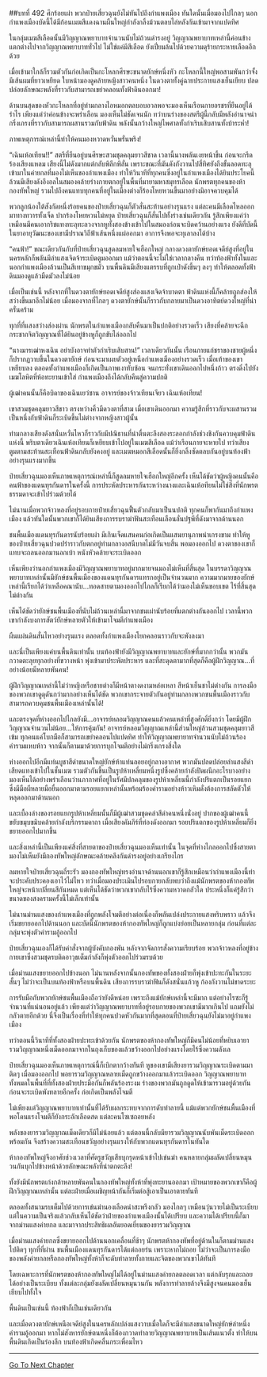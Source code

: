 ##บทที่ 492  ศึกร้อยเผ่า
พวกป๋ายเสี่ยวฉุนยังไม่ทันไปถึงกำแพงเมือง ทันใดนั้นเมื่อมองไปไกลๆ นอกกำแพงเมืองบัดนี้ได้มีก้อนเมฆสีแดงฉานผืนใหญ่กำลังกลิ้งม้วนตลบไล่หลังกันเข้ามาจากแปดทิศ

ในกลุ่มเมฆสีเลือดนั้นมีวิญญาณพยาบาทจำนวนนับไม่ถ้วนดำรงอยู่ วิญญาณพยาบาทเหล่านี้ค่อนข้างแตกต่างไปจากวิญญาณพยาบาททั่วไป ไม่ใช่แค่มีสีเลือด ยังเปี่ยมล้นไปด้วยความดุร้ายกระหายเลือดอีกด้วย

เมื่อเข้ามาใกล้ก็รวมตัวกันก่อเกิดเป็นกะโหลกศีรษะขนาดยักษ์หนึ่งหัว กะโหลกนี้ใหญ่พอสามพันกว่าจั้ง มีเส้นผมที่ยาวเหยียด ใบหน้ามองดูคล้ายหญิงสาวคนหนึ่ง ในดวงตาทั้งคู่ฉายประกายแสงเย็นเยียบ ปลดปล่อยลักษณะพลังที่ราวกับสามารถเขย่าคลอนทั้งฟ้าดินออกมา!

ด้านบนสุดของหัวกะโหลกที่อยู่ท่ามกลางไอหมอกตลบอบอวลพอจะมองเห็นเรือนกายอรชรที่ยืนอยู่ได้รำไร เพียงแต่ว่าค่อนข้างจะพร่าเลือน มองเห็นไม่ชัดเจนนัก ทว่าบนร่างของสตรีผู้นี้กลับมีพลังอำนาจน่ากริ่งเกรงที่ราวกับสามารถผสานรวมกับฟ้าดิน พลังนั้นกว้างใหญ่ไพศาลทั้งกำเริบเสิบสานทั้งบ้าระห่ำ!

ภาพเหตุการณ์เหล่านี้ทำให้คนมองหวาดหวั่นพรั่นพรึง!

“เฉินเห้อเทียน!!” สตรีที่ยืนอยู่บนศีรษะสวมชุดคลุมยาวสีชาด เวลานี้นางพลันเงยหน้าขึ้น ก่อนจะกรีดร้องเสียงแหลม เสียงนี้ไม่ดังมากแต่กลับพิลึกพิลั่น เพราะขณะที่มันดังกังวานไปสี่ทิศยังถึงขั้นลอดทะลุเข้ามาในค่ายกลที่มองไม่เห็นของกำแพงเมือง ทำให้วินาทีที่ทุกคนซึ่งอยู่ในกำแพงเมืองได้ยินประโยคนี้ล้วนมีเสียงดังอึงอลในสมองคล้ายร่างกายตกอยู่ในพื้นที่มายามหาสมุทรเลือด นักพรตทุกคนของห้ากองทัพใหญ่ รวมไปถึงคนแทบทุกคนที่อยู่ในเมืองต่างก็ร้องโหยหวนขึ้นมาอย่างมิอาจควบคุมได้

พวกลูกน้องใต้สังกัดหนึ่งร้อยคนของป๋ายเสี่ยวฉุนก็ตัวสั่นสะท้านอย่างรุนแรง แต่ละคนมีเลือดไหลออกมาทางทวารทั้งเจ็ด ปากร้องโหยหวนไม่หยุด ป๋ายเสี่ยวฉุนก็สั่นไปทั้งร่างเช่นเดียวกัน รู้สึกเพียงแค่ว่าเหมือนมีคนเอากริชแทงทะลุทะลวงจากหูทั้งสองข้างเข้าไปในสมองก่อนจะบิดคว้านอย่างแรง ยังดีที่บัดนี้ในยาอายุวัฒนะของเขามีปราณวิถีฟ้าเส้นหนึ่งแผ่ออกมา อาการจึงพอจะทุเลาลงได้บ้าง

“คนฟ้า!” ขณะเดียวกันกับที่ป๋ายเสี่ยวฉุนสูดลมหายใจเฮือกใหญ่ กลางดวงตายักษ์ยอดเจดีย์สูงที่อยู่ในนครหลักก็พลันมีลำแสงเจิดจ้าระเบิดตูมออกมา แม้ว่าตอนนี้จะไม่ใช่เวลากลางคืน ทว่าท้องฟ้าทั้งในและนอกกำแพงเมืองล้วนเป็นสีเทาขมุกขมัว บนพื้นดินมีเสียงแตรรบที่ถูกเป่าดังขึ้นๆ ลงๆ ทำให้ตลอดทั้งฟ้าดินมองดูแล้วมืดมัวลงไม่น้อย

เมื่อเป็นเช่นนี้ หลังจากที่ในดวงตายักษ์ยอดเจดีย์สูงส่องแสงเจิดจ้าบาดตา ฟ้าดินแห่งนี้ก็คล้ายถูกส่องให้สว่างขึ้นมาอีกไม่น้อย เมื่อมองจากที่ไกลๆ ดวงตายักษ์นั้นก็ราวกับกลายมาเป็นดวงอาทิตย์ดวงใหญ่ที่น่าครั่นคร้าม

ทุกที่ที่แสงสว่างส่องผ่าน นักพรตในกำแพงเมืองกลับคืนมาเป็นปกติอย่างรวดเร็ว เสียงที่คล้ายจะฉีกกระชากจิตวิญญาณที่ได้ยินอยู่ข้างหูก็ถูกขับไล่ออกไป

“นางมารเฒ่าหงเฉิน อย่าบังอาจทำตัวกำเริบเสิบสาน!” เวลาเดียวกันนั้น เรือนกายแก่ชราของชายผู้หนึ่งก็ปรากฏวาบขึ้นในดวงตายักษ์ ก่อนจะมาเผยตัวอยู่เหนือกำแพงเมืองอย่างรวดเร็ว เมื่อเท้าของเขาเหยียบลง ตลอดทั้งกำแพงเมืองก็เกิดเป็นภาพเงาทับซ้อน จนกระทั่งเขาเดินออกไปหนึ่งก้าว ตรงดิ่งไปยังเมฆโลหิตที่ห้อทะยานเข้าใส่ กำแพงเมืองถึงได้กลับคืนสู่ความปกติ

ผู้เฒ่าคนนั้นก็คือบิดาของเฉินเยว่ซาน อาจารย์ของจ้าวเทียนเจียว เฉินเห้อเทียน!

เขาสวมชุดคลุมยาวสีขาว ตรงหว่างคิ้วมีดวงตาที่สาม เมื่อเขาเดินออกมา ความรู้สึกที่ราวกับจะผสานรวมเป็นหนึ่งกับฟ้าดินก็ระเบิดขึ้นไม่ต่างจากหญิงสาวผู้นั้น

ท่ามกลางเสียงดังสนั่นหวั่นไหวก็ราวกับมีปณิธานที่น่าตื่นตะลึงสองระลอกกำลังช่วงชิงกันควบคุมฟ้าดินแห่งนี้ พริบตาเดียวเฉินเห้อเทียนก็เหยียบเข้าไปอยู่ในเมฆสีเลือด แม้ว่าเรือนกายจะหายไป ทว่าเสียงตูมตามสะท้านสะเทือนฟ้าดินกลับยังคงอยู่ และเมฆหมอกสีเลือดนั้นก็ยิ่งกลิ้งซัดตลบกันอยู่บนท้องฟ้าอย่างรุนแรงมากขึ้น

ป๋ายเสี่ยวฉุนมองเห็นภาพเหตุการณ์เหล่านี้ก็สูดลมหายใจเฮือกใหญ่อีกครั้ง เห็นได้ชัดว่าผู้หญิงคนนั้นคือคนฟ้าของแดนทุรกันดารในครั้งนี้ การประหัตประหารกันระหว่างนางและเฉินเห้อทียนไม่ใช่สิ่งที่นักพรตธรรมดาจะเข้าไปร่วมด้วยได้

ไม่นานเมื่อพวกจ้าวหลงที่อยู่รอบกายป๋ายเสี่ยวฉุนฟื้นตัวกลับมาเป็นนปกติ ทุกคนก็พากันมาถึงกำแพงเมือง แล้วทันใดนั้นพวกเขาก็ได้ยินเสียงการรบราฆ่าฟันสะเทือนเลือนลั่นปฐพีที่ดังมาจากด้านนอก

ชนพื้นเมืองแดนทุรกันดารนับร้อยเผ่า มีเกินเจ็ดแสนคนก่อเกิดเป็นแสนยานุภาพน่าเกรงขาม ทำให้หูของป๋ายเสี่ยวฉุนปวดปร่าราวกับตกอยู่ท่ามกลางอสนีบาตไม่มีวันจบสิ้น พอมองออกไป ดวงตาของเขาก็แทบจะถลนออกมานอกเบ้า หนังหัวคล้ายจะระเบิดออก

เห็นเพียงว่านอกกำแพงเมืองมีวิญญาณพยาบาทอยู่มากมายจนมองไม่เห็นที่สิ้นสุด ในบรรดาวิญญาณพยาบาทเหล่านั้นมียักษ์ชนพื้นเมืองของแดนทุรกันดารแทรกอยู่เป็นจำนวนมาก ความมากมายของยักษ์เหล่านี้เรียกได้ว่าเหลือคณานับ...ทอดสายตามองออกไปไกลก็เรียกได้ว่ามองไม่เห็นขอบเขต ไร้ที่สิ้นสุดไม่ต่างกัน

เห็นได้ชัดว่ายักษ์ชนพื้นเมืองที่นับไม่ถ้วนเหล่านี้มาจากชนเผ่านับร้อยที่แตกต่างกันออกไป เวลานี้พวกเขากำลังบงการสัตว์ยักษ์หลายตัวให้เข้ามาโจมตีกำแพงเมือง

ผืนแผ่นดินสั่นไหวอย่างรุนแรง ตลอดทั้งกำแพงเมืองโยกคลอนราวกับจะพังลงมา

และนี่เป็นเพียงแค่บนพื้นดินเท่านั้น บนท้องฟ้ายังมีวิญญาณพยาบาทและยักษ์ที่มากกว่านั้น พวกมันกวาดตะลุยทุกอย่างที่ขวางหน้า พุ่งเข้ามาประหัตประหาร และที่สะดุดตามากที่สุดก็คือผู้ฝึกวิญญาณ...ที่อย่างน้อยมีหลายพันคน!

ผู้ฝึกวิญญาณเหล่านี้ไม่ว่าหญิงหรือชายต่างก็มีหน้าตางดงามหล่อเหลา สีหน้าเย็นชาไม่ต่างกัน การลงมือของพวกเขาดูดุดันกว่ามากอย่างเห็นได้ชัด พวกเขากระจายตัวกันอยู่ท่ามกลางพวกชนพื้นเมืองราวกับสามารถควบคุมชนพื้นเมืองเหล่านั้นได้!

และตรงจุดที่ห่างออกไปไกลยังมี...อาจารย์หลอมวิญญาณคนแล้วคนเหล่าที่สูงศักดิ์ยิ่งกว่า โดยมีผู้ฝึกวิญญาณจำนวนไม่น้อย...ให้การคุ้มกัน! อาจารย์หลอมวิญญาณเหล่านี้ส่วนใหญ่ล้วนสวมชุดคลุมยาวสีเข้ม ทุกคนแค่โบกมือก็สามารถเขย่าคลอนไปแปดทิศ ทำให้วิญญาณพยายาทจำนวนนับไม่ถ้วนร้องคำรามแหบห้าว จากนั้นก็ตามมาด้วยการบุกโจมตีอย่างไม่กริ่งเกรงสิ่งใด

ห่างออกไปอีกมีแท่นบูชาสีดำขนาดใหญ่ยักษ์ห้าแท่นลอยอยู่กลางอากาศ พวกมันปลดปล่อยลำแสงสีดำเสียดแทงเข้าไปในชั้นเมฆ รวมตัวกันขึ้นเป็นรูปห้าเหลี่ยมหนึ่งรูปซึ่งคล้ายกำลังปิดผนึกอะไรบางอย่าง มองเห็นได้อย่างพร่าเลือนว่านภากาศที่อยู่ในรัศมีปกคลุมของรูปห้าเหลี่ยมนี้กำลังปริแตกเป็นรอยแยก ซึ่งมีมือผีหลายมือยื่นออกมาตามรอยแยกเหล่านั้นพร้อมร้องคำรามอย่างห้าวเหิมดั่งต้องการสลัดตัวให้หลุดออกมาด้านนอก

และเบื้องล่างของรอยแยกรูปห้าเหลี่ยมนั้นก็มีผู้เฒ่าสวมชุดคลำสีดำคนหนึ่งนั่งอยู่ ปากของผู้เฒ่าคนนี้ขยับขมุบขมิบคล้ายกำลังบริกรรมคาถา เมื่อเสียงคัมภีร์ที่ท่องดังออกมา รอยปริแตกของรูปห้าเหลี่ยมก็ยิ่งขยายออกไปมากขึ้น

และสิ่งเหล่านี้เป็นเพียงแค่สิ่งที่สายตาของป๋ายเสี่ยวฉุนมองเห็นเท่านั้น ในจุดที่ห่างไกลออกไปซึ่งสายตามองไม่เห็นยังมีกองทัพใหญ่ลักษณะคล้ายคลึงกันดำรงอยู่อย่างเกรียงไกร

ลมหายใจป๋ายเสี่ยวฉุนถี่ระรัว มองกองทัพใหญ่ทรงอำนาจด้านนอกเขาก็รู้สึกเหมือนว่ากำแพงเมืองนี้ท่าจะประคับประคองเอาไว้ไม่ไหว ทว่าเมื่อมองประเมินไปรอบกายกลับพบว่าถึงแม้นักพรตของห้ากองทัพใหญ่จะหน้าเปลี่ยนสีกันหมด แต่เห็นได้ชัดว่าพวกเขากลับไร้ซึ่งความหวาดกลัวใด ประหนึ่งก็แค่รู้สึกว่าขนาดของสงครามครั้งนี้ไม่เล็กเท่านั้น

ไม่นานม่านแสงของกำแพงเมืองที่ถูกพลังโจมตีอย่างต่อเนื่องก็พลันเปล่งประกายแสงพริบพราว แล้วจึงเริ่มขยายออกไปด้านนอก และบัดนี้นักพรตของห้ากองทัพใหญ่ก็ถูกแบ่งย่อยเป็นหลายกลุ่ม ก่อนที่แต่ละกลุ่มจะพุ่งตัวคำรามอู้ออกไป

ป๋ายเสี่ยวฉุนเองก็ได้รับคำสั่งจากผู้บังคับกองพัน หลังจากจัดการสั่งความเรียบร้อย พวกจ้าวหลงที่อยู่ข้างกายเขาซึ่งสวมชุดรบติดอาวุธเต็มกำลังก็พุ่งตัวออกไปร่วมรบด้วย

เมื่อม่านแสงขยายออกไปข้างนอก ไม่นานหลังจากนั้นกองทัพของทั้งสองฝ่ายก็พุ่งเข้าปะทะกันในระยะสั้นๆ ไม่ว่าจะเป็นบนท้องฟ้าหรือบนพื้นดิน เสียงการรบราฆ่าฟันก็ดังสนั่นแก้วหู ก้องกังวานไม่ขาดระยะ

การรับมือกับพวกยักษ์ชนพื้นเมืองถือว่ายังดีหน่อย เพราะถึงแม้ยักษ์เหล่านี้จะมีมาก แต่อย่างไรซะก็รู้จำนวนที่แน่นอนอยู่แล้ว เพียงแต่ว่าวิญญาณพยาบาทที่อยู่รอบกายของพวกเขามีมากเกินไป แถมยังไม่กลัวตายอีกด้วย นี่จึงเป็นเรื่องที่ทำให้ทุกคนปวดหัวกันมากที่สุดตอนที่ป๋ายเสี่ยวฉุนยังไม่มาอยู่กำแพงเมือง

ทว่าตอนนี้วินาทีที่ทั้งสองฝ่ายปะทะเข้าด้วยกัน นักพรตของห้ากองทัพใหญ่ก็มีคนไม่น้อยที่หยิบเอายารวมวิญญาณหนึ่งเม็ดออกมาจากในถุงเก็บของแล้วขว้างออกไปอย่างแรงโดยไร้ซึ่งความลังเล

ป๋ายเสี่ยวฉุนมองเห็นภาพเหตุการณ์นี้ก็เบิกตากว้างทันที หูของเขามีเสียงยารวมวิญญาณระเบิดตามมาติดๆ เมื่อมองออกไป พอยารวมวิญญาณหลายเม็ดถูกขว้างออกมาแล้วระเบิดออก วิญญาณพยาบาททั้งหมดในพื้นที่ที่ทั้งสองฝ่ายประมือกันก็พลันร้องระงม ร่างของพวกมันถูกดูดให้เข้ามารวมอยู่ด้วยกัน ก่อนจะระเบิดพังทลายอีกครั้ง ก่อเกิดเป็นพลังโจมตี

ไม่เพียงแต่วิญญาณพยาบาทเท่านั้นที่ได้รับผลกระทบจากการดับทำลายนี้ แม้แต่พวกยักษ์ชนพื้นเมืองที่พอโดนแรงโจมตีก็ยังกระอักเลือดสด แต่ละคนโซเซถอยหลัง

พลังของยารวมวิญญาณเม็ดเดียวก็มีไม่น้อยแล้ว แต่ตอนนี้กลับมียารวมวิญญาณนับพันเม็ดระเบิดออกพร้อมกัน จึงสร้างความสะเทือนขวัญอย่างรุนแรงให้กับพวกแดนทุรกันดารในทันใด

ห้ากองทัพใหญ่จึงอาศัยช่วงเวลาที่ศัตรูขวัญเสียบุกรุดหน้าเข้าไปเข่นฆ่า คนหลายกลุ่มผลัดเปลี่ยนหมุนวนกันบุกไปข้างหน้าด้วยลักษณะพลังที่น่าตกตะลึง!

ทั้งยังมีนักพรตเก่งกล้าหลายพันคนในกองทัพใหญ่ทั้งห้าที่พุ่งทะยานออกมา เป้าหมายของพวกเขาก็คือผู้ฝึกวิญญาณเหล่านั้น แต่ละฝ่ายเมื่อเผชิญหน้ากันก็เริ่มต่อสู้เอาเป็นเอาตายทันที

ตลอดทั้งสนามรบเต็มไปด้วยการเข่นฆ่านองเลือดน่าสะพรึงกลัว มองไกลๆ เหมือนวุ่นวายไม่เป็นระเบียบ แต่ในความเป็นจริงแล้วกลับเห็นได้ชัดว่าฝ่ายของกำแพงเมืองนั้นได้เปรียบ และความได้เปรียบนี้ก็มาจากม่านแสงค่ายกล และมาจากประสิทธิผลอันยอดเยี่ยมของยารวมวิญญาณ

เมื่อม่านแสงค่ายกลซึ่งขยายออกไปด้านนอกเคลื่อนที่ช้าๆ นักพรตห้ากองทัพที่อยู่ด้านในก็ตามม่านแสงไปติดๆ ทุกที่ที่ผ่าน ชนพื้นเมืองแดนทุรกันดารได้แต่ถอยร่น เพราะหากไม่ถอย ไม่ว่าจะเป็นการลงมือของพลังค่ายกลหรือกองทัพใหญ่ทั้งห้าก็จะดับทำลายทั้งกายและจิตของพวกเขาได้ทันที

โดยเฉพาะการที่นักพรตของห้ากองทัพใหญ่ไม่ได้อยู่ในม่านแสงค่ายกลตลอดเวลา แต่กลับรุกและถอยได้อย่างเป็นระเบียบ ทั้งแต่ละกลุ่มยังผลัดเปลี่ยนหมุนวนกัน พลังการทำลายล้างจึงมีสูงจนคนมองเย็นเยียบไปทั้งใจ

พื้นดินเป็นเช่นนี้ ท้องฟ้าก็เป็นเช่นเดียวกัน

และเมื่อดวงตายักษ์เหนือเจดีย์สูงในนครหลักเปล่งแสงวาบเมื่อใดก็จะมีลำแสงขนาดใหญ่ยักษ์ลำหนึ่งคำรามอู้ออกมา หากไม่สังหารยักษ์ตนหนึ่งก็ต้องกวาดทำลายวิญญาณพยาบาทเป็นเส้นแนวตั้ง ทำให้บนพื้นดินเกิดเป็นร่องลึก บนท้องฟ้าเกิดคลื่นกระเพื่อมไหว

------


[Go To Next Chapter]( ./115.md)